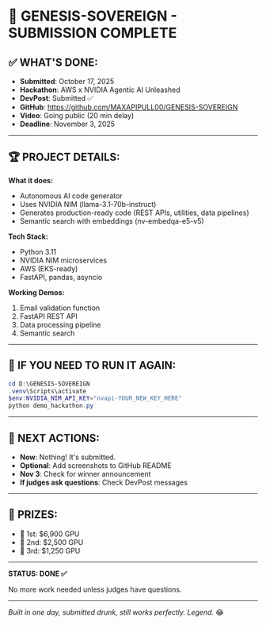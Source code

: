 # 🎯 GENESIS-SOVEREIGN - SUBMISSION COMPLETE

## ✅ WHAT'S DONE:

- **Submitted**: October 17, 2025
- **Hackathon**: AWS x NVIDIA Agentic AI Unleashed
- **DevPost**: Submitted ✅
- **GitHub**: https://github.com/MAXAPIPULL00/GENESIS-SOVEREIGN
- **Video**: Going public (20 min delay)
- **Deadline**: November 3, 2025

---

## 🏆 PROJECT DETAILS:

**What it does:**

- Autonomous AI code generator
- Uses NVIDIA NIM (llama-3.1-70b-instruct)
- Generates production-ready code (REST APIs, utilities, data pipelines)
- Semantic search with embeddings (nv-embedqa-e5-v5)

**Tech Stack:**

- Python 3.11
- NVIDIA NIM microservices
- AWS (EKS-ready)
- FastAPI, pandas, asyncio

**Working Demos:**

1. Email validation function
2. FastAPI REST API
3. Data processing pipeline
4. Semantic search

---

## 🔧 IF YOU NEED TO RUN IT AGAIN:

```powershell
cd D:\GENESIS-SOVEREIGN
.venv\Scripts\activate
$env:NVIDIA_NIM_API_KEY="nvapi-YOUR_NEW_KEY_HERE"
python demo_hackathon.py
```

---

## 📅 NEXT ACTIONS:

- **Now**: Nothing! It's submitted.
- **Optional**: Add screenshots to GitHub README
- **Nov 3**: Check for winner announcement
- **If judges ask questions**: Check DevPost messages

---

## 🎯 PRIZES:

- 🥇 1st: $6,900 GPU
- 🥈 2nd: $2,500 GPU
- 🥉 3rd: $1,250 GPU

---

**STATUS: DONE ✅**

No more work needed unless judges have questions.

---

_Built in one day, submitted drunk, still works perfectly. Legend._ 😂
